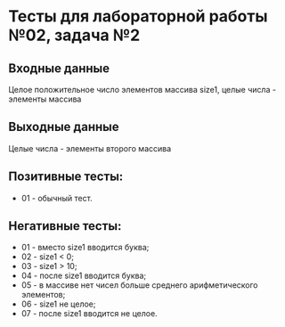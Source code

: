 # Тесты для лабораторной работы №02, задача №2

## Входные данные
Целое положительное число элементов массива size1, целые числа - элементы массива

## Выходные данные
Целые числа - элементы второго массива

## Позитивные тесты:
- 01 - обычный тест.

## Негативные тесты:
- 01 - вместо size1 вводится буква;
- 02 - size1 < 0;
- 03 - size1 > 10;
- 04 - после size1 вводится буква;
- 05 - в массиве нет чисел больше среднего арифметического элементов;
- 06 - size1 не целое;
- 07 - после size1 вводится не целое.

